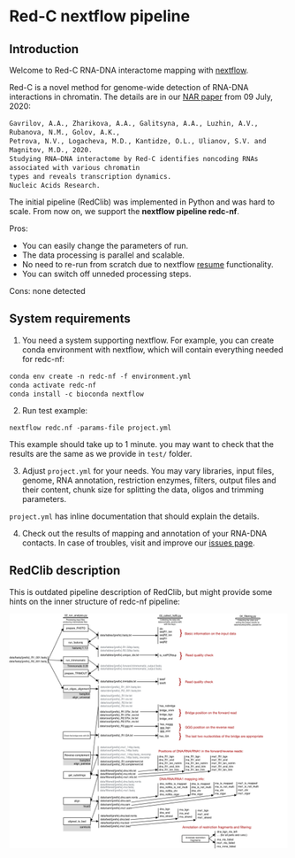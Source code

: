 # Red-C nextflow pipeline

## Introduction

Welcome to Red-C RNA-DNA interactome mapping with [nextflow](https://www.nextflow.io/).

Red-C is a novel method for genome-wide detection of RNA-DNA interactions in chromatin.
The details are in our [NAR paper](https://doi.org/10.1093/nar/gkaa457) from 09 July, 2020:

```
Gavrilov, A.A., Zharikova, A.A., Galitsyna, A.A., Luzhin, A.V., Rubanova, N.M., Golov, A.K., 
Petrova, N.V., Logacheva, M.D., Kantidze, O.L., Ulianov, S.V. and Magnitov, M.D., 2020. 
Studying RNA–DNA interactome by Red-C identifies noncoding RNAs associated with various chromatin 
types and reveals transcription dynamics. 
Nucleic Acids Research.
```

The initial pipeline (RedClib) was implemented in Python and was hard to scale. 
From now on, we support the **nextflow pipeline redc-nf**. 

Pros:
  - You can easily change the parameters of run. 
  - The data processing is parallel and scalable. 
  - No need to re-run from scratch due to nextflow [resume](https://www.nextflow.io/blog/2019/demystifying-nextflow-resume.html) functionality. 
  - You can switch off unneded processing steps. 

Cons: none detected

## System requirements

1. You need a system supporting nextflow. For example, you can create conda environment with nextflow, 
   which will contain everything needed for redc-nf:

```
conda env create -n redc-nf -f environment.yml 
conda activate redc-nf
conda install -c bioconda nextflow
```
   
2. Run test example:

```
nextflow redc.nf -params-file project.yml
```

This example should take up to 1 minute. 
you may want to check that the results are the same as we provide in `test/` folder. 

3. Adjust `project.yml` for your needs. You may vary libraries, 
   input files, genome, RNA annotation, restriction enzymes, filters, 
   output files and their content, 
   chunk size for splitting the data, oligos and trimming parameters. 
   
`project.yml` has inline documentation that should explain the details. 

4. Check out the results of mapping and annotation of your RNA-DNA contacts. 
   In case of troubles, visit and improve our [issues page](https://github.com/agalitsyna/RedClib/issues).

## RedClib description

This is outdated pipeline description of RedClib, but might provide some hints on the inner 
structure of redc-nf pipeline: 

<img src="img/RedC_pipeline.png"
     alt="RedC pipeline information"
     style="float: left; margin-right: 10px;" />
